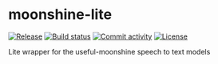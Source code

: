 # moonshine-lite

[![Release](https://img.shields.io/github/v/release/elyase/moonshine-lite)](https://img.shields.io/github/v/release/elyase/moonshine-lite)
[![Build status](https://img.shields.io/github/actions/workflow/status/elyase/moonshine-lite/main.yml?branch=main)](https://github.com/elyase/moonshine-lite/actions/workflows/main.yml?query=branch%3Amain)
[![Commit activity](https://img.shields.io/github/commit-activity/m/elyase/moonshine-lite)](https://img.shields.io/github/commit-activity/m/elyase/moonshine-lite)
[![License](https://img.shields.io/github/license/elyase/moonshine-lite)](https://img.shields.io/github/license/elyase/moonshine-lite)

Lite wrapper for the useful-moonshine speech to text models
